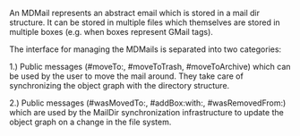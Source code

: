 An MDMail represents an abstract email which is stored in a mail dir structure. It can be stored in multiple files which themselves are stored in multiple boxes (e.g. when boxes represent GMail tags).

The interface for managing the MDMails is separated into two categories:

1.) Public messages (#moveTo:, #moveToTrash, #moveToArchive) which can be used by the user to move the mail around. They take care of synchronizing the object graph with the directory structure.

2.) Public messages (#wasMovedTo:, #addBox:with:, #wasRemovedFrom:) which are used by the MailDir synchronization infrastructure to update the object graph on a change in the file system. 